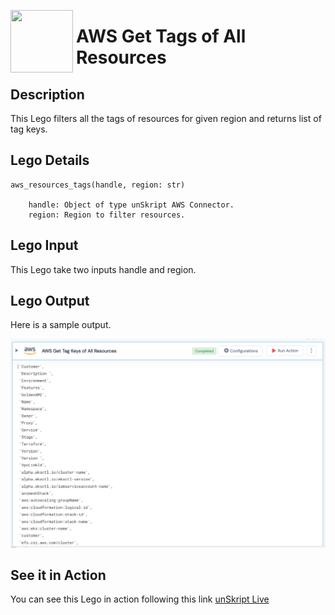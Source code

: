 [<img align="left" src="https://unskript.com/assets/favicon.png" width="100" height="100" style="padding-right: 5px">](https://unskript.com/assets/favicon.png) 
<h1>AWS Get Tags of All Resources </h1>

## Description
This Lego filters all the tags of resources for given region and returns list of tag keys.


## Lego Details

    aws_resources_tags(handle, region: str)

        handle: Object of type unSkript AWS Connector.
        region: Region to filter resources.

## Lego Input
This Lego take two inputs handle and region.

## Lego Output
Here is a sample output.

<img src="./1.png">

## See it in Action

You can see this Lego in action following this link [unSkript Live](https://unskript.com)